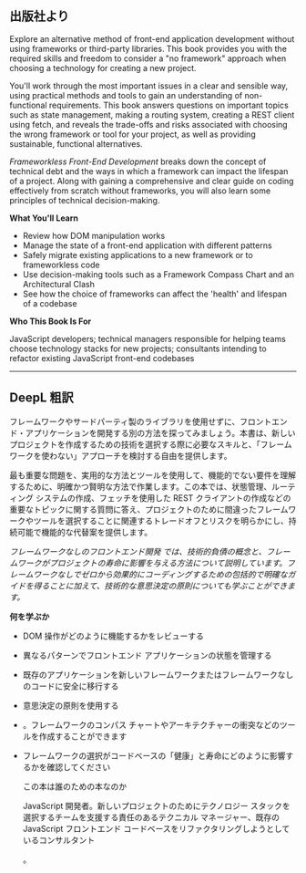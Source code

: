 ## 出版社より

Explore an alternative method of front-end application development without using frameworks or third-party libraries. This book provides you with the required skills and freedom to consider a "no framework" approach when choosing a technology for creating a new project.

You'll work through the most important issues in a clear and sensible way, using practical methods and tools to gain an understanding of non-functional requirements. This book answers questions on important topics such as state management, making a routing system, creating a REST client using fetch, and reveals the trade-offs and risks associated with choosing the wrong framework or tool for your project, as well as providing sustainable, functional alternatives.

_Frameworkless Front-End Development_ breaks down the concept of technical debt and the ways in which a framework can impact the lifespan of a project. Along with gaining a comprehensive and clear guide on coding effectively from scratch without frameworks, you will also learn some principles of technical decision-making.

**What You'll Learn**

- Review how DOM manipulation works
- Manage the state of a front-end application with different patterns
- Safely migrate existing applications to a new framework or to frameworkless code
- Use decision-making tools such as a Framework Compass Chart and an Architectural Clash
- See how the choice of frameworks can affect the 'health' and lifespan of a codebase

**Who This Book Is For**

JavaScript developers; technical managers responsible for helping teams choose technology stacks for new projects; consultants intending to refactor existing JavaScript front-end codebases

---

## DeepL 粗訳

フレームワークやサードパーティ製のライブラリを使用せずに、フロントエンド・アプリケーションを開発する別の方法を探ってみましょう。本書は、新しいプロジェクトを作成するための技術を選択する際に必要なスキルと、「フレームワークを使わない」アプローチを検討する自由を提供します。

最も重要な問題を、実用的な方法とツールを使用して、機能的でない要件を理解するために、明確かつ賢明な方法で作業します。この本では、状態管理、ルーティング システムの作成、フェッチを使用した REST クライアントの作成などの重要なトピックに関する質問に答え、プロジェクトのために間違ったフレームワークやツールを選択することに関連するトレードオフとリスクを明らかにし、持続可能で機能的な代替案を提供します。

_フレームワークなしのフロントエンド開発_ _では、技術的負債の概念と、フレームワークがプロジェクトの寿命に影響を与える方法について説明しています。フレームワークなしでゼロから効果的にコーディングするための包括的で明確なガイドを得ることに加えて、技術的な意思決定の原則についても学ぶことができます。_

**何を学ぶか**

- DOM 操作がどのように機能するかをレビューする
- 異なるパターンでフロントエンド アプリケーションの状態を管理する
- 既存のアプリケーションを新しいフレームワークまたはフレームワークなしのコードに安全に移行する
- 意思決定の原則を使用する
- 。フレームワークのコンパス チャートやアーキテクチャーの衝突などのツールを作成することができます
- フレームワークの選択がコードベースの「健康」と寿命にどのように影響するかを確認してください










    この本は誰のための本なのか



    JavaScript 開発者。新しいプロジェクトのためにテクノロジー スタックを選択するチームを支援する責任のあるテクニカル マネージャー、既存の JavaScript フロントエンド コードベースをリファクタリングしようとしているコンサルタント

    。
